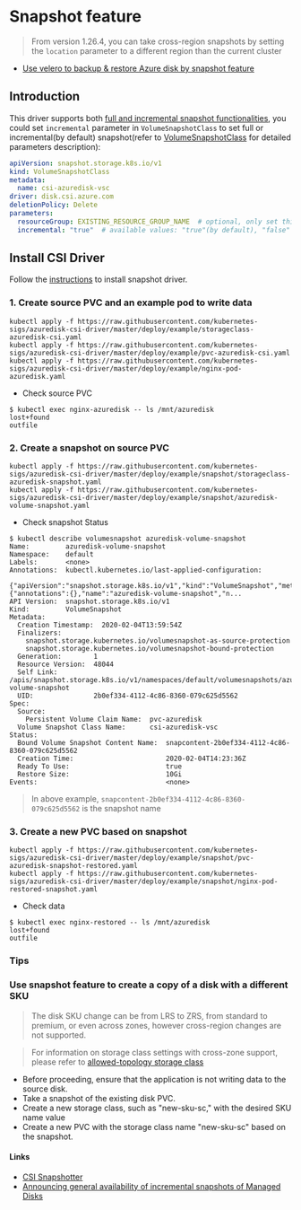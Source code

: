 # Snapshot feature

> From version 1.26.4, you can take cross-region snapshots by setting the `location` parameter to a different region than the current cluster

- [Use velero to backup & restore Azure disk by snapshot feature](https://velero.io/blog/csi-integration/)

## Introduction
This driver supports both [full and incremental snapshot functionalities](https://docs.microsoft.com/en-us/azure/virtual-machines/disks-incremental-snapshots), you could set `incremental` parameter in `VolumeSnapshotClass` to set full or incremental(by default) snapshot(refer to [VolumeSnapshotClass](../../../docs/driver-parameters.md#volumesnapshotclass) for detailed parameters description):

```yaml
apiVersion: snapshot.storage.k8s.io/v1
kind: VolumeSnapshotClass
metadata:
  name: csi-azuredisk-vsc
driver: disk.csi.azure.com
deletionPolicy: Delete
parameters:
  resourceGroup: EXISTING_RESOURCE_GROUP_NAME  # optional, only set this when snapshot is not taken in the same resource group as agent node
  incremental: "true"  # available values: "true"(by default), "false"
```

## Install CSI Driver

Follow the [instructions](https://github.com/kubernetes-sigs/azuredisk-csi-driver/blob/master/docs/install-csi-driver-master.md) to install snapshot driver.

### 1. Create source PVC and an example pod to write data 
```console
kubectl apply -f https://raw.githubusercontent.com/kubernetes-sigs/azuredisk-csi-driver/master/deploy/example/storageclass-azuredisk-csi.yaml
kubectl apply -f https://raw.githubusercontent.com/kubernetes-sigs/azuredisk-csi-driver/master/deploy/example/pvc-azuredisk-csi.yaml
kubectl apply -f https://raw.githubusercontent.com/kubernetes-sigs/azuredisk-csi-driver/master/deploy/example/nginx-pod-azuredisk.yaml
```
 - Check source PVC
```console
$ kubectl exec nginx-azuredisk -- ls /mnt/azuredisk
lost+found
outfile
```

### 2. Create a snapshot on source PVC
```console
kubectl apply -f https://raw.githubusercontent.com/kubernetes-sigs/azuredisk-csi-driver/master/deploy/example/snapshot/storageclass-azuredisk-snapshot.yaml
kubectl apply -f https://raw.githubusercontent.com/kubernetes-sigs/azuredisk-csi-driver/master/deploy/example/snapshot/azuredisk-volume-snapshot.yaml
```
 - Check snapshot Status
```console
$ kubectl describe volumesnapshot azuredisk-volume-snapshot
Name:         azuredisk-volume-snapshot
Namespace:    default
Labels:       <none>
Annotations:  kubectl.kubernetes.io/last-applied-configuration:
                {"apiVersion":"snapshot.storage.k8s.io/v1","kind":"VolumeSnapshot","metadata":{"annotations":{},"name":"azuredisk-volume-snapshot","n...
API Version:  snapshot.storage.k8s.io/v1
Kind:         VolumeSnapshot
Metadata:
  Creation Timestamp:  2020-02-04T13:59:54Z
  Finalizers:
    snapshot.storage.kubernetes.io/volumesnapshot-as-source-protection
    snapshot.storage.kubernetes.io/volumesnapshot-bound-protection
  Generation:        1
  Resource Version:  48044
  Self Link:         /apis/snapshot.storage.k8s.io/v1/namespaces/default/volumesnapshots/azuredisk-volume-snapshot
  UID:               2b0ef334-4112-4c86-8360-079c625d5562
Spec:
  Source:
    Persistent Volume Claim Name:  pvc-azuredisk
  Volume Snapshot Class Name:      csi-azuredisk-vsc
Status:
  Bound Volume Snapshot Content Name:  snapcontent-2b0ef334-4112-4c86-8360-079c625d5562
  Creation Time:                       2020-02-04T14:23:36Z
  Ready To Use:                        true
  Restore Size:                        10Gi
Events:                                <none>
```
> In above example, `snapcontent-2b0ef334-4112-4c86-8360-079c625d5562` is the snapshot name

### 3. Create a new PVC based on snapshot
```console
kubectl apply -f https://raw.githubusercontent.com/kubernetes-sigs/azuredisk-csi-driver/master/deploy/example/snapshot/pvc-azuredisk-snapshot-restored.yaml
kubectl apply -f https://raw.githubusercontent.com/kubernetes-sigs/azuredisk-csi-driver/master/deploy/example/snapshot/nginx-pod-restored-snapshot.yaml
```

 - Check data
```console
$ kubectl exec nginx-restored -- ls /mnt/azuredisk
lost+found
outfile
```

### Tips
### Use snapshot feature to create a copy of a disk with a different SKU
> The disk SKU change can be from LRS to ZRS, from standard to premium, or even across zones, however cross-region changes are not supported.

> For information on storage class settings with cross-zone support, please refer to [allowed-topology storage class](../storageclass-azuredisk-csi-allowed-topology.yaml)

 - Before proceeding, ensure that the application is not writing data to the source disk.
 - Take a snapshot of the existing disk PVC.
 - Create a new storage class, such as "new-sku-sc," with the desired SKU name value
 - Create a new PVC with the storage class name "new-sku-sc" based on the snapshot.

#### Links
 - [CSI Snapshotter](https://github.com/kubernetes-csi/external-snapshotter)
 - [Announcing general availability of incremental snapshots of Managed Disks](https://azure.microsoft.com/en-gb/blog/announcing-general-availability-of-incremental-snapshots-of-managed-disks/)
